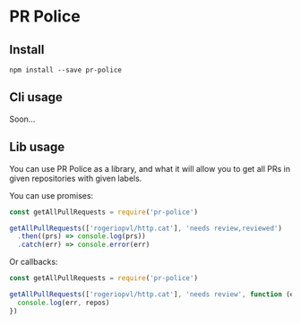 # PR Police

## Install

    npm install --save pr-police

## Cli usage

Soon...

## Lib usage

You can use PR Police as a library, and what it will allow you to get all PRs in given repositories with given labels.

You can use promises:

```javascript
const getAllPullRequests = require('pr-police')

getAllPullRequests(['rogeriopvl/http.cat'], 'needs review,reviewed')
  .then((prs) => console.log(prs))
  .catch(err) => console.error(err)
```
Or callbacks:

```javascript
const getAllPullRequests = require('pr-police')

getAllPullRequests(['rogeriopvl/http.cat'], 'needs review', function (err, repos) {
  console.log(err, repos)
})
```
